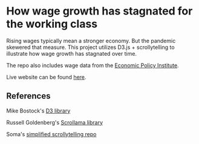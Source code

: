 # How wage growth has stagnated for the working class

Rising wages typically mean a stronger economy. But the pandemic skewered that measure. This project utilizes D3.js + scrollytelling to illustrate how wage growth has stagnated over time.

The repo also includes wage data from the [Economic Policy Institute](https://www.epi.org/publication/swa-wages-2021/).

Live website can be found [here](https://tengj98.github.io/wageinequality/).


## References

Mike Bostock's [D3 library](https://github.com/d3/d3)

Russell Goldenberg's [Scrollama library](https://github.com/russellgoldenberg/scrollama)

Soma's [simplified scrollytelling repo](https://github.com/jsoma/simplified-scrollama-scrollytelling)
